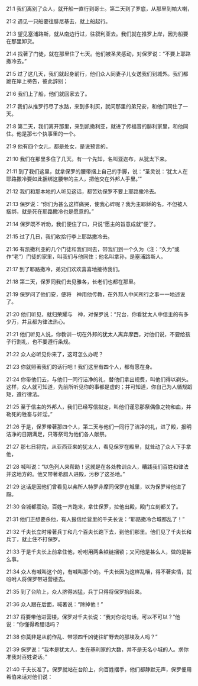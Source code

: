 <a id="1"></a>21:1  我们离别了众人，就开船一直行到哥士。第二天到了罗底，从那里到帕大喇，  

<a id="2"></a>21:2  遇见一只船要往腓尼基去，就上船起行。  

<a id="3"></a>21:3  望见塞浦路斯，就从南边行过，往叙利亚去。我们就在推罗上岸，因为船要在那里卸货。  

<a id="4"></a>21:4  找著了门徒，就在那里住了七天。他们被圣灵感动，对保罗说：“不要上耶路撒冷去。”  

<a id="5"></a>21:5  过了这几天，我们就起身前行，他们众人同妻子儿女送我们到城外。我们都跪在岸上祷告，彼此辞别；  

<a id="6"></a>21:6  我们上了船，他们就回家去了。  

<a id="7"></a>21:7  我们从推罗行尽了水路，来到多利买，就问那里的弟兄安，和他们同住了一天。  

<a id="8"></a>21:8  第二天，我们离开那里，来到凯撒利亚，就进了传福音的腓利家里，和他同住。他是那七个执事里的一个。  

<a id="9"></a>21:9  他有四个女儿，都是处女，是说预言的。  

<a id="10"></a>21:10  我们在那里多住了几天。有一个先知，名叫亚迦布，从犹太下来。  

<a id="11"></a>21:11  到了我们这里，就拿保罗的腰带捆上自己的手脚，说：“圣灵说：‘犹太人在耶路撒冷要如此捆绑这腰带的主人，把他交在外邦人手里。’”  

<a id="12"></a>21:12  我们和那本地的人听见这话，都苦劝保罗不要上耶路撒冷去。  

<a id="13"></a>21:13  保罗说：“你们为甚么这样痛哭，使我心碎呢？我为主耶稣的名，不但被人捆绑，就是死在耶路撒冷也是愿意的。”  

<a id="14"></a>21:14  保罗既不听劝，我们便住了口，只说“愿主的旨意成就”便了。  

<a id="15"></a>21:15  过了几日，我们收拾行李上耶路撒冷去。  

<a id="16"></a>21:16  有凯撒利亚的几个门徒和我们同去，带我们到一个久为（注：“久为”或作“老”）门徒的家里，叫我们与他同住；他名叫拿孙，是塞浦路斯人。  

<a id="17"></a>21:17  到了耶路撒冷，弟兄们欢欢喜喜地接待我们。  

<a id="18"></a>21:18  第二天，保罗同我们去见雅各，长老们也都在那里。  

<a id="19"></a>21:19  保罗问了他们安，便将　神用他传教，在外邦人中间所行之事一一地述说了。  

<a id="20"></a>21:20  他们听见，就归荣耀与　神，对保罗说：“兄台，你看犹太人中信主的有多少万，并且都为律法热心。  

<a id="21"></a>21:21  他们听见人说，你教训一切在外邦的犹太人离弃摩西，对他们说，不要给孩子行割礼，也不要遵行条规。  

<a id="22"></a>21:22  众人必听见你来了，这可怎么办呢？　  

<a id="23"></a>21:23  你就照著我们的话行吧！我们这里有四个人，都有愿在身。  

<a id="24"></a>21:24  你带他们去，与他们一同行洁净的礼，替他们拿出规费，叫他们得以剃头。这样，众人就可知道，先前所听见你的事都是虚的；并可知道，你自己为人循规蹈矩，遵行律法。  

<a id="25"></a>21:25  至于信主的外邦人，我们已经写信拟定，叫他们谨忌那祭偶像之物和血，并勒死的牲畜与奸淫。”  

<a id="26"></a>21:26  于是，保罗带著那四个人，第二天与他们一同行了洁净的礼，进了殿，报明洁净的日期满足，只等祭司为他们各人献祭。  

<a id="27"></a>21:27  那七日将完，从亚西亚来的犹太人，看见保罗在殿里，就耸动了众人下手拿他，  

<a id="28"></a>21:28  喊叫说：“以色列人来帮助！这就是在各处教训众人，糟践我们百姓和律法并这地方的。他又带著希腊人进殿，污秽了这圣地。”  

<a id="29"></a>21:29  这话是因他们曾看见以弗所人特罗非摩同保罗在城里，以为保罗带他进了殿。  

<a id="30"></a>21:30  合城都震动，百姓一齐跑来，拿住保罗，拉他出殿，殿门立刻都关了。  

<a id="31"></a>21:31  他们正想要杀他，有人报信给营里的千夫长说：“耶路撒冷合城都乱了！”  

<a id="32"></a>21:32  千夫长立时带著兵丁和几个百夫长跑下去，到他们那里。他们见了千夫长和兵丁，就止住不打保罗。  

<a id="33"></a>21:33  于是千夫长上前拿住他，吩咐用两条铁链捆锁；又问他是甚么人，做的是甚么事。  

<a id="34"></a>21:34  众人有喊叫这个的，有喊叫那个的。千夫长因为这样乱嚷，得不著实情，就吩咐人将保罗带进营楼去。  

<a id="35"></a>21:35  到了台阶上，众人挤得凶猛，兵丁只得将保罗抬起来。  

<a id="36"></a>21:36  众人跟在后面，喊著说：“除掉他！”  

<a id="37"></a>21:37  将要带他进营楼，保罗对千夫长说：“我对你说句话，可以不可以？”他说：“你懂得希腊话吗？  

<a id="38"></a>21:38  你莫非是从前作乱、带领四千凶徒往旷野去的那埃及人吗？”  

<a id="39"></a>21:39  保罗说：“我本是犹太人，生在基利家的大数，并不是无名小城的人。求你准我对百姓说话。”  

<a id="40"></a>21:40  千夫长准了。保罗就站在台阶上，向百姓摆手，他们都静默无声，保罗便用希伯来话对他们说：  
